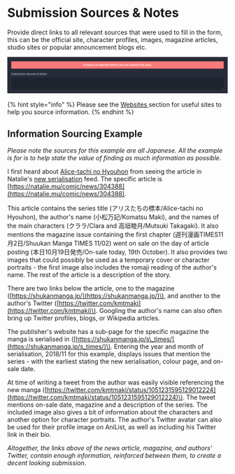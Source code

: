 # Submission Sources & Notes

Provide direct links to all relevant sources that were used to fill in the form, this can be the official site, character profiles, images, magazine articles, studio sites or popular announcement blogs etc.

![The &apos;Submission Sources &amp; Notes&apos; panel](../../.gitbook/assets/submission_source.png)

{% hint style="info" %}
Please see the [Websites ](../../before-you-begin/sourcing/websites.md)section for useful sites to help you source information.
{% endhint %}

## Information Sourcing Example

_Please note the sources for this example are all Japanese. All the example is for is to help state the value of finding as much information as possible._  
  
I first heard about [Alice-tachi no Hyouhon](https://anilist.co/manga/104652) from seeing the article in Natalie's [new serialisation](https://natalie.mu/comic/tag/43) feed. The specific article is [https://natalie.mu/comic/news/304388](https://natalie.mu/comic/news/304388).  
  
This article contains the series title \(アリスたちの標本/Alice-tachi no Hyouhon\), the author's name \(小松万記/Komatsu Maki\), and the names of the main characters \(クララ/Clara and  高垣睦月/Mutsuki Takagaki\). It also mentions the magazine issue containing the first chapter \(週刊漫画TIMES11月2日/Shuukan Manga TIMES 11/02\) went on sale on the day of article posting \(本日10月19日発売/On-sale today, 19th October\). It also provides two images that could possibly be used as a temporary cover or character portraits - the first image also includes the romaji reading of the author's name. The rest of the article is a description of the story.  
  
There are two links below the article, one to the magazine \([https://shukanmanga.jp/](https://shukanmanga.jp/)\), and another to the author's Twitter \([https://twitter.com/kmtmaki](https://twitter.com/kmtmaki)\). Googling the author's name can also often bring up Twitter profiles, blogs, or Wikipedia articles.  
  
The publisher's website has a sub-page for the specific magazine the manga is serialised in \([https://shukanmanga.jp/s\_times/](https://shukanmanga.jp/s_times/)\). Entering the year and month of serialisation, 2018/11 for this example, displays issues that mention the series - with the earliest stating the new serialisation, colour page, and on-sale date.  
  
At time of writing a tweet from the author was easily visible referencing the new manga \([https://twitter.com/kmtmaki/status/1051231595129012224](https://twitter.com/kmtmaki/status/1051231595129012224)\). The tweet mentions on-sale date, magazine and a description of the series. The included image also gives a bit of information about the characters and another option for character portraits. The author's Twitter avatar can also be used for their profile image on AniList, as well as including his Twitter link in their bio.  
  
_Altogether, the links above of the news article, magazine, and authors' Twitter, contain enough information, reinforced between them, to create a decent looking submission._

